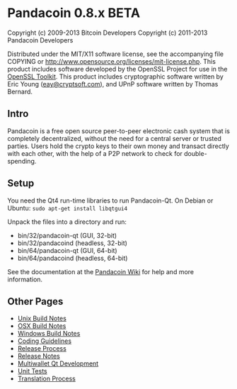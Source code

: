 Pandacoin 0.8.x BETA
====================

Copyright (c) 2009-2013 Bitcoin Developers
Copyright (c) 2011-2013 Pandacoin Developers

Distributed under the MIT/X11 software license, see the accompanying
file COPYING or http://www.opensource.org/licenses/mit-license.php.
This product includes software developed by the OpenSSL Project for use in the [OpenSSL Toolkit](http://www.openssl.org/). This product includes
cryptographic software written by Eric Young ([eay@cryptsoft.com](mailto:eay@cryptsoft.com)), and UPnP software written by Thomas Bernard.


Intro
---------------------
Pandacoin is a free open source peer-to-peer electronic cash system that is
completely decentralized, without the need for a central server or trusted
parties.  Users hold the crypto keys to their own money and transact directly
with each other, with the help of a P2P network to check for double-spending.


Setup
---------------------
You need the Qt4 run-time libraries to run Pandacoin-Qt. On Debian or Ubuntu:
	`sudo apt-get install libqtgui4`

Unpack the files into a directory and run:

- bin/32/pandacoin-qt (GUI, 32-bit)
- bin/32/pandacoind (headless, 32-bit)
- bin/64/pandacoin-qt (GUI, 64-bit)
- bin/64/pandacoind (headless, 64-bit)

See the documentation at the [Pandacoin Wiki](http://pandacoin.info)
for help and more information.


Other Pages
---------------------
- [Unix Build Notes](build-unix.md)
- [OSX Build Notes](build-osx.md)
- [Windows Build Notes](build-msw.md)
- [Coding Guidelines](coding.md)
- [Release Process](release-process.md)
- [Release Notes](release-notes.md)
- [Multiwallet Qt Development](multiwallet-qt.md)
- [Unit Tests](unit-tests.md)
- [Translation Process](translation_process.md)
